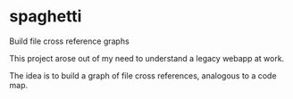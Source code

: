 # spaghetti
Build file cross reference graphs

This project arose out of my need to understand a legacy webapp at work.

The idea is to build a graph of file cross references, analogous to a code map.

